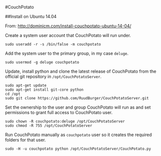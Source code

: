 #CouchPotato

##Install on Ubuntu 14.04

From: http://dominicm.com/install-couchpotato-ubuntu-14-04/

Create a system user account that CouchPotato will run under.
```
sudo useradd -r -s /bin/false -m couchpotato
```

Add the system user to the primary group, in my case `deluge`.
```
sudo usermod -g deluge couchpotato
```

Update, install python and clone the latest release of CouchPotato from the official git repository in `/opt/CouchPotatoServer`.
```
sudo apt-get update
sudo apt-get install git-core python
cd /opt
sudo git clone https://github.com/RuudBurger/CouchPotatoServer.git
```

Set the ownership to the user and group CouchPotato will run as and set permissions to grant full access to CouchPotato user.
```
sudo chown -R couchpotato:deluge /opt/CouchPotatoServer
sudo chmod -R 755 /opt/CouchPotatoServer
```

Run CouchPotato manually as `couchpotato` user so it creates the required folders for that user.
```
sudo -H -u couchpotato python /opt/CouchPotatoServer/CouchPotato.py
```
